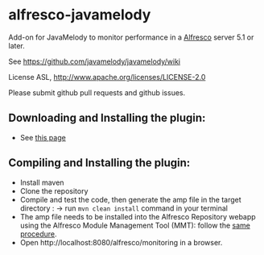 alfresco-javamelody
=========================

Add-on for JavaMelody to monitor performance in a [Alfresco](https://www.alfresco.com/) server 5.1 or later.

See https://github.com/javamelody/javamelody/wiki

License ASL, http://www.apache.org/licenses/LICENSE-2.0

Please submit github pull requests and github issues.


Downloading and Installing the plugin:
---------------------------------------
 - See [this page](https://github.com/javamelody/javamelody/wiki/AlfrescoPlugin)


Compiling and Installing the plugin:
---------------------------------------
 - Install maven
 - Clone the repository
 - Compile and test the code, then generate the amp file in the target directory :
	-> run `mvn clean install` command in your terminal
 - The amp file needs to be installed into the Alfresco Repository webapp using the Alfresco Module Management Tool (MMT):
   follow the [same procedure](https://github.com/javamelody/javamelody/wiki/AlfrescoPlugin).
 - Open http://localhost:8080/alfresco/monitoring in a browser.

